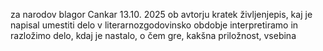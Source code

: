 za narodov blagor Cankar 13.10. 2025
ob avtorju kratek življenjepis, kaj je napisal
umestiti delo v literarnozgodovinsko obdobje
interpretiramo in razložimo delo, kdaj je nastalo, o čem gre, kakšna priložnost, vsebina

